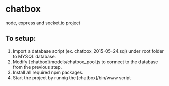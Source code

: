 # chatbox
node, express and socket.io project

## To setup:
1. Import a database script (ex. chatbox_2015-05-24.sql) under root folder to MYSQL database.
2. Modify [chatbox]/models/chatbox_pool.js to connect to the database from the previous step.
3. Install all required npm packages.
4. Start the project by runnig the [chatbox]/bin/www script
